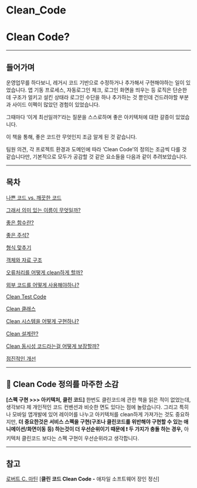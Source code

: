 # Clean_Code

# Clean Code?

---

## 들어가며

운영업무를 하다보니, 레거시 코드 기반으로 수정하거나 추가해서 구현해야하는 일이 있었습니다. 앱 기동 프로세스, 자동로그인 체크, 로그인 화면을 띄우는 등 로직은 단순한데 구조가 얼키고 설킨 상태라 로그인 수단을 하나 추가하는 것 뿐인데 건드려야할 부분과 사이드 이펙이 많았던 경험이 있었습니다. 

그때마다 ‘이게 최선일까?’라는 질문을 스스로하며 좋은 아키텍처에 대한 갈증이 있었습니다.

이 책을 통해, 좋은 코드란 무엇인지 조금 알게 된 것 같습니다.

팀원 의견, 각 프로젝트 환경과 도메인에 따라 ‘Clean Code’의 정의는 조금씩 다를 것 같습니다만, 기본적으로 모두가 공감할 것 같은 요소들을 다음과 같이 추려보았습니다.

---

## 목차

[나쁜 코드 vs. 깨끗한 코드](https://www.notion.so/vs-a5ab71a28b4245f18ace88fcc2341c07)

[그래서 의미 있는 이름이 무엇일까?](https://www.notion.so/34bda82a207f41939256a94560bdd16f)

[좋은 함수란?](https://www.notion.so/ee76e35d7ea14319906e0498954aef0e)

[좋은 주석?](https://www.notion.so/34f905980dc14c7f9addbc4f0752e575)

[형식 맞추기](https://www.notion.so/c226e9aa31ea4ede879985e6a9c8a2ae)

[객체와 자료 구조](https://www.notion.so/b6da7471dac647358365d0654b93fa5d)

[오류처리를 어떻게 clean하게 할까?](https://www.notion.so/clean-4a4cd1e9840549d2b33fb71529eff0e5)

[외부 코드를 어떻게 사용해야하나?](https://www.notion.so/5a376737a59d476ca87d993543e213b7)

[Clean Test Code](https://www.notion.so/Clean-Test-Code-d6e9e0d8d3e846419d1e4d49db95c1a6)

[Clean 클래스](https://www.notion.so/Clean-9e6743fad38040d1b4c599d959a6d5a3)

[Clean 시스템을 어떻게 구현하나?](https://www.notion.so/Clean-c07fe3e7608746499c3a3a461d49633d)

[Clean 설계란?](https://www.notion.so/Clean-90f47975ea7b4b968340ffd5a844bf69)

[Clean 동시성 코드라는걸 어떻게 보장할까?](https://www.notion.so/Clean-59ffa27a73d74bfa90b52176e6c8a22c)

[점진적인 개선](https://www.notion.so/9e3a92b2bb1a4dbb8fb3ba96085f273d)

---

## 💬 Clean Code 정의를 마주한 소감

**[스펙 구현 >>> 아키텍처, 클린 코드]** 
한번도 클린코드에 관한 책을 읽은 적이 없었는데, 생각보다 제 개인적인 코드 컨벤션과 비슷한 면도 있다는 점에 놀랐습니다. 
그리고 특히나 모바일 앱개발에 있어 레이어를 나누고 아키텍처를 clean하게 가져가는 것도 중요하지만, **더 중요한것은 서비스 스펙을 구현(구조나 클린코드를 위반해야 구현할 수 있는 애니메이션/화면이동 등) 하는것이 더 우선순위이기 때문에 ❗️ 두 가지가 충돌 하는 경우,** 아키텍처 클린코드 보다는 스펙 구현이 우선순위라고 생각합니다.

---

## 참고

[로버트 C. 마틴](https://www.aladin.co.kr/search/wsearchresult.aspx?AuthorSearch=%eb%a1%9c%eb%b2%84%ed%8a%b8+C.+%eb%a7%88%ed%8b%b4@182538&BranchType=9) [****클린 코드 Clean Code -**** 애자일 소프트웨어 장인 정신]
